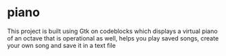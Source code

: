 # piano
This project is built using Gtk on codeblocks which displays a virtual piano of an octave that is operational as well, helps you play saved songs, create your own song and save it in a text file

